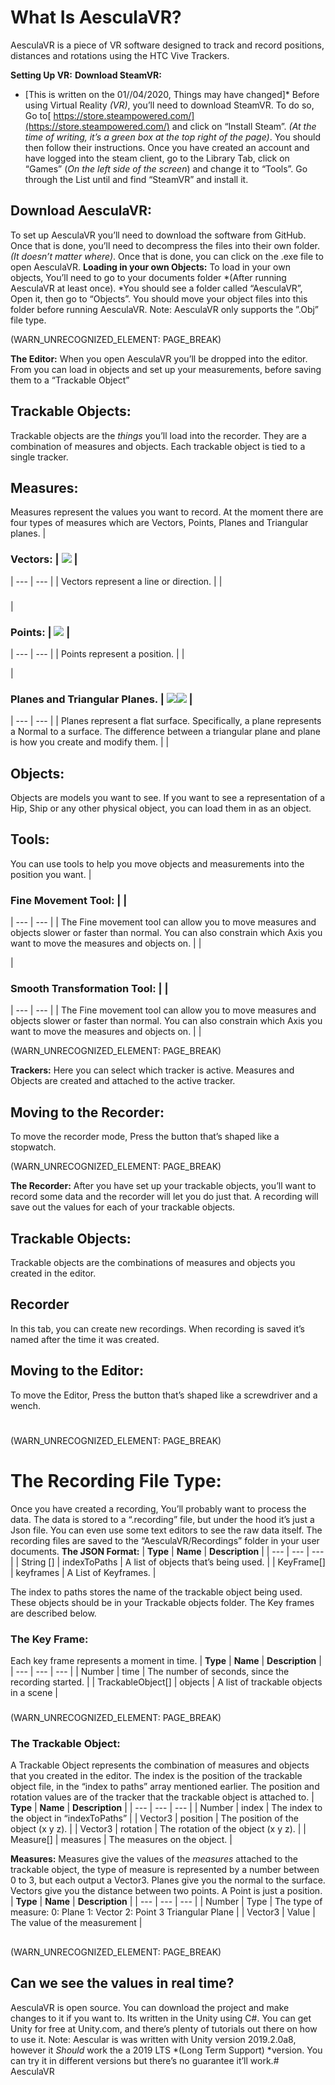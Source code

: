 # **What Is AesculaVR?**
AesculaVR is a piece of VR software designed to track and record positions, distances and rotations using the HTC Vive Trackers.

**Setting Up VR:**
**Download SteamVR:**
* [This is written on the 01//04/2020, Things may have changed]*
Before using Virtual Reality *(VR)*, you’ll need to download SteamVR. To do so, Go to[ https://store.steampowered.com/](https://store.steampowered.com/) and click on “Install Steam”.  *(At the time of writing, it’s a green box at the top right of the page)*.  You should then follow their instructions.
Once you have created an account and have logged into the steam client, go to the Library Tab, click on “Games” (*On the left side of the screen*) and change it to “Tools”. Go through the List until and find “SteamVR” and install it.

## **Download AesculaVR:**
To set up AesculaVR you’ll need to download the software from GitHub. Once that is done, you’ll need to decompress the files into their own folder. *(It doesn’t matter where)*. Once that is done, you can click on the .exe file to open AesculaVR.
**Loading in your own Objects:**
To load in your own objects, You’ll need to go to your documents folder *(After running AesculaVR at least once). *You should see a folder called “AesculaVR”, Open it, then go to “Objects”. You should move your object files into this folder before running AesculaVR.
Note: AesculaVR only supports the ”.Obj” file type.

(WARN_UNRECOGNIZED_ELEMENT: PAGE_BREAK)

**The Editor:**
When you open AesculaVR you’ll be dropped into the editor. From you can load in objects and set up your measurements, before saving them to a “Trackable Object”

## **Trackable Objects:**
Trackable objects are the *things* you’ll load into the recorder. They are a combination of measures and objects. Each trackable object is tied to a single tracker.

## **Measures:**
Measures represent the values you want to record. At the moment there are four types of measures which are Vectors, Points, Planes and Triangular planes.
| 
### **Vectors:** | ![](WARN_REPLACE_IMG_URL) | 
| --- | --- |
| Vectors represent a line or direction. |  | 

### 
| 
### **Points:** | ![](WARN_REPLACE_IMG_URL) | 
| --- | --- |
| Points represent a position. |  | 

| 
### **Planes and Triangular Planes.** | ![](WARN_REPLACE_IMG_URL)![](WARN_REPLACE_IMG_URL) | 
| --- | --- |
| Planes represent a flat surface. Specifically, a plane represents a Normal to a surface. The difference between a triangular plane and plane is how you create and modify them.
 |  | 

## 

## **Objects:**
Objects are models you want to see. If you want to see a representation of a Hip, Ship or any other physical object, you can load them in as an object.

## **Tools:**
You can use tools to help you move objects and measurements into the position you want.
| 
### **Fine Movement Tool:** |  | 
| --- | --- |
| The Fine movement tool can allow you to move measures and objects slower or faster than normal. You can also constrain which Axis you want to move the measures and objects on. |  | 

| 
### **Smooth Transformation Tool:** |  | 
| --- | --- |
| The Fine movement tool can allow you to move measures and objects slower or faster than normal. You can also constrain which Axis you want to move the measures and objects on. |  | 

(WARN_UNRECOGNIZED_ELEMENT: PAGE_BREAK)

**Trackers:**
Here you can select which tracker is active. Measures and Objects are created and attached to the active tracker.

## **Moving to the Recorder:**
To move the recorder mode, Press the button that’s shaped like a stopwatch.

(WARN_UNRECOGNIZED_ELEMENT: PAGE_BREAK)

**The Recorder:**
After you have set up your trackable objects, you’ll want to record some data and the recorder will let you do just that.
A recording will save out the values for each of your trackable objects.

## **Trackable Objects:**
Trackable objects are the combinations of measures and objects you created in the editor.

## **Recorder**
In this tab, you can create new recordings. When recording is saved it’s named after the time it was created.

## **Moving to the Editor:**
To move the Editor, Press the button that’s shaped like a screwdriver and a wench.

# 

(WARN_UNRECOGNIZED_ELEMENT: PAGE_BREAK)

# **The Recording File Type:**
Once you have created a recording, You’ll probably want to process the data. The data is stored to a “.recording” file, but under the hood it’s just a Json file. You can even use some text editors to see the raw data itself.
The recording files are saved to the “AesculaVR/Recordings” folder in your user documents.
**The JSON Format:**
| **Type** | **Name** | **Description** | 
| --- | --- | --- |
| String [] | indexToPaths | A list of objects that’s being used. | 
| KeyFrame[] | keyframes | A List of Keyframes. | 

The index to paths stores the name of the trackable object being used. These objects should be in your Trackable objects folder.
The Key frames are described below.

### **The Key Frame:**
Each key frame represents a moment in time.
| **Type** | **Name** | **Description** | 
| --- | --- | --- |
| Number | time | The number of seconds, since the recording started. | 
| TrackableObject[] | objects | A list of trackable objects in a scene | 

### 
(WARN_UNRECOGNIZED_ELEMENT: PAGE_BREAK)

### **The Trackable Object:**
A Trackable Object represents the combination of measures and objects that you created in the editor. The index is the position of the trackable object file, in the “index to paths” array mentioned earlier. The position and rotation values are of the tracker that the trackable object is attached to.
| **Type** | **Name** | **Description** | 
| --- | --- | --- |
| Number | index | The index to the object in “indexToPaths” | 
| Vector3 | position | The position of the object  (x y z). | 
| Vector3 | rotation | The rotation of the object  (x y z). | 
| Measure[] | measures | The measures on the object. | 

**Measures:**
Measures give the values of the *measures* attached to the trackable object, the type of measure is represented by a number between 0 to 3, but each output a Vector3.
Planes give you the normal to the surface.
Vectors give you the distance between two points.
A Point is just a position.
| **Type** | **Name** | **Description** | 
| --- | --- | --- |
| Number | Type | The type of measure:
0: Plane
1: Vector
2: Point
3 Triangular Plane | 
| Vector3 | Value | The value of the measurement | 

## 
(WARN_UNRECOGNIZED_ELEMENT: PAGE_BREAK)

## **Can we see the values in real time?**
AesculaVR is open source. You can download the project and make changes to it if you want to. Its written in the Unity using C#. You can get Unity for free at Unity.com, and there’s plenty of tutorials out there on how to use it.
Note: Aescular is was written with Unity version 2019.2.0a8, however it *Should* work the a 2019 LTS *(Long Term Support) *version. You can try it in different versions but there’s no guarantee it’ll work.# AesculaVR
